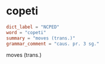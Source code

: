 # copeti

``` toml
dict_label = "NCPED"
word = "copeti"
summary = "moves (trans.)"
grammar_comment = "caus. pr. 3 sg."
```

moves (trans.)

